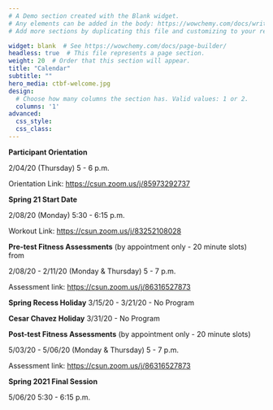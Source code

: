 ```yaml
---
# A Demo section created with the Blank widget.
# Any elements can be added in the body: https://wowchemy.com/docs/writing-markdown-latex/
# Add more sections by duplicating this file and customizing to your requirements.

widget: blank  # See https://wowchemy.com/docs/page-builder/
headless: true  # This file represents a page section.
weight: 20  # Order that this section will appear.
title: "Calendar"
subtitle: ""
hero_media: ctbf-welcome.jpg
design:
  # Choose how many columns the section has. Valid values: 1 or 2.
  columns: '1'
advanced:
  css_style:
  css_class:
---
```


**Participant Orientation**

2/04/20 (Thursday) 5 - 6 p.m.

Orientation Link: https://csun.zoom.us/j/85973292737

**Spring 21 Start Date**

2/08/20 (Monday) 5:30 - 6:15 p.m.

Workout Link:  https://csun.zoom.us/j/83252108028

**Pre-test Fitness Assessments** (by appointment only - 20 minute slots) from

2/08/20 - 2/11/20 (Monday & Thursday) 5 - 7 p.m.   

Assessment link: https://csun.zoom.us/j/86316527873

**Spring Recess Holiday**
3/15/20 - 3/21/20 -  No Program

**Cesar Chavez Holiday**
3/31/20 - No Program

**Post-test Fitness Assessments** (by appointment only - 20 minute slots)

5/03/20 - 5/06/20 (Monday & Thursday) 5 - 7 p.m.

Assessment link: https://csun.zoom.us/j/86316527873

**Spring 2021 Final Session**

5/06/20 5:30 - 6:15 p.m.
